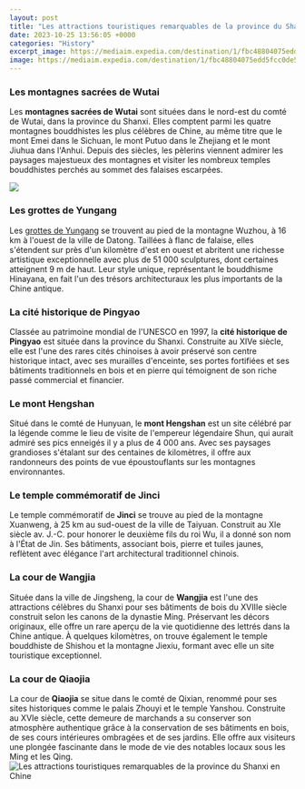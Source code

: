 ```yaml
---
layout: post
title: "Les attractions touristiques remarquables de la province du Shanxi en Chine"
date: 2023-10-25 13:56:05 +0000
categories: "History"
excerpt_image: https://mediaim.expedia.com/destination/1/fbc48804075edd5fcc0de5e70e723122.jpg
image: https://mediaim.expedia.com/destination/1/fbc48804075edd5fcc0de5e70e723122.jpg
---
```


### Les montagnes sacrées de Wutai 
Les **montagnes sacrées de Wutai** sont situées dans le nord-est du comté de Wutai, dans la province du Shanxi. Elles comptent parmi les quatre montagnes bouddhistes les plus célèbres de Chine, au même titre que le mont Emei dans le Sichuan, le mont Putuo dans le Zhejiang et le mont Jiuhua dans l'Anhui. Depuis des siècles, les pèlerins viennent admirer les paysages majestueux des montagnes et visiter les nombreux temples bouddhistes perchés au sommet des falaises escarpées. 

![](https://chine365.fr/images/content/shanxi-carte.jpg)
### Les grottes de Yungang 
Les [grottes de Yungang](https://pagetimes.github.io/2024-01-10-ub3d9-ub3c5-uc2dc-ubbfc-ub4e4-uc758-uc11c-ubc29-uc774-uc8fc-uacbd-ub85c/) se trouvent au pied de la montagne Wuzhou, à 16 km à l'ouest de la ville de Datong. Taillées à flanc de falaise, elles s'étendent sur près d'un kilomètre d'est en ouest et abritent une richesse artistique exceptionnelle avec plus de 51 000 sculptures, dont certaines atteignent 9 m de haut. Leur style unique, représentant le bouddhisme Hinayana, en fait l'un des trésors architecturaux les plus importants de la Chine antique. 
### La cité historique de Pingyao
Classée au patrimoine mondial de l'UNESCO en 1997, la **cité historique de Pingyao** est située dans la province du Shanxi. Construite au XIVe siècle, elle est l'une des rares cités chinoises à avoir préservé son centre historique intact, avec ses murailles d'enceinte, ses portes fortifiées et ses bâtiments traditionnels en bois et en pierre qui témoignent de son riche passé commercial et financier.
### Le mont Hengshan
Situé dans le comté de Hunyuan, le **mont Hengshan** est un site célébré par la légende comme le lieu de visite de l'empereur légendaire Shun, qui aurait admiré ses pics enneigés il y a plus de 4 000 ans. Avec ses paysages grandioses s'étalant sur des centaines de kilomètres, il offre aux randonneurs des points de vue époustouflants sur les montagnes environnantes. 
### Le temple commémoratif de Jinci
Le temple commémoratif de **Jinci** se trouve au pied de la montagne Xuanweng, à 25 km au sud-ouest de la ville de Taiyuan. Construit au XIe siècle av. J.-C. pour honorer le deuxième fils du roi Wu, il a donné son nom à l'État de Jin. Ses bâtiments, associant bois, pierre et tuiles jaunes, reflètent avec élégance l'art architectural traditionnel chinois.
### La cour de Wangjia 
Située dans la ville de Jingsheng, la cour de **Wangjia** est l'une des attractions célèbres du Shanxi pour ses bâtiments de bois du XVIIIe siècle construit selon les canons de la dynastie Ming. Préservant les décors originaux, elle offre un rare aperçu de la vie quotidienne des lettrés dans la Chine antique. À quelques kilomètres, on trouve également le temple bouddhiste de Shishou et la montagne Jiexiu, formant avec elle un site touristique exceptionnel.
### La cour de Qiaojia
La cour de **Qiaojia** se situe dans le comté de Qixian, renommé pour ses sites historiques comme le palais Zhouyi et le temple Yanshou. Construite au XVIe siècle, cette demeure de marchands a su conserver son atmosphère authentique grâce à la conservation de ses bâtiments en bois, de ses cours intérieures ombragées et de ses jardins. Elle offre aux visiteurs une plongée fascinante dans le mode de vie des notables locaux sous les Ming et les Qing.
![Les attractions touristiques remarquables de la province du Shanxi en Chine](https://mediaim.expedia.com/destination/1/fbc48804075edd5fcc0de5e70e723122.jpg)